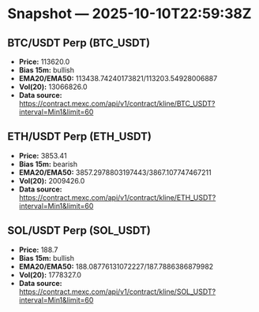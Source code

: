 # Snapshot — 2025-10-10T22:59:38Z

## BTC/USDT Perp (BTC_USDT)
- **Price:** 113620.0
- **Bias 15m:** bullish
- **EMA20/EMA50:** 113438.74240173821/113203.54928006887
- **Vol(20):** 13066826.0
- **Data source:** https://contract.mexc.com/api/v1/contract/kline/BTC_USDT?interval=Min1&limit=60

## ETH/USDT Perp (ETH_USDT)
- **Price:** 3853.41
- **Bias 15m:** bearish
- **EMA20/EMA50:** 3857.2978803197443/3867.107747467211
- **Vol(20):** 2009426.0
- **Data source:** https://contract.mexc.com/api/v1/contract/kline/ETH_USDT?interval=Min1&limit=60

## SOL/USDT Perp (SOL_USDT)
- **Price:** 188.7
- **Bias 15m:** bullish
- **EMA20/EMA50:** 188.08776131072227/187.7886386879982
- **Vol(20):** 1778327.0
- **Data source:** https://contract.mexc.com/api/v1/contract/kline/SOL_USDT?interval=Min1&limit=60
